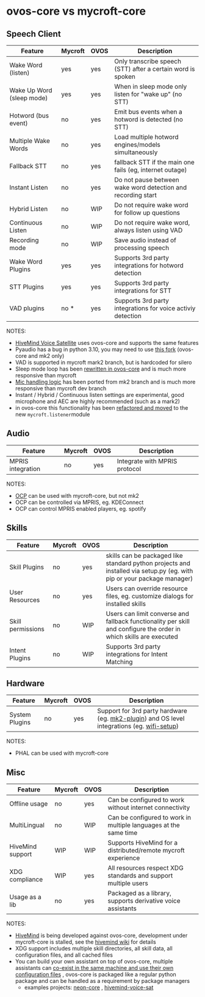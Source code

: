 # ovos-core vs mycroft-core

## Speech Client

| Feature                   | Mycroft | OVOS | Description                                                   | 
|---------------------------|---------|------|---------------------------------------------------------------|
| Wake Word (listen)        | yes      | yes  | Only transcribe speech (STT) after a certain word is spoken   |  
| Wake Up Word (sleep mode) | yes      | yes  | When in sleep mode only listen for "wake up" (no STT)         |
| Hotword (bus event)       | no      | yes  | Emit bus events when a hotword is detected (no STT)           | 
| Multiple Wake Words       | no      | yes  | Load multiple hotword engines/models simultaneously           | 
| Fallback STT              | no      | yes  | fallback STT if the main one fails (eg, internet outage)      |
| Instant Listen            | no      | yes  | Do not pause between wake word detection and recording start  | 
| Hybrid Listen             | no      | WIP  | Do not require wake word for follow up questions              |
| Continuous Listen         | no      | WIP  | Do not require wake word, always listen using VAD             |
| Recording mode            | no      | WIP  | Save audio instead of processing speech                       |
| Wake Word Plugins         | yes      | yes  | Supports 3rd party integrations for hotword detection         |  
| STT Plugins               | yes      | yes  | Supports 3rd party integrations for STT                       | 
| VAD plugins               | no   *  | yes  | Supports 3rd party integrations for voice activiy detection   |

NOTES:

- [HiveMind Voice Satellite](https://github.com/JarbasHiveMind/HiveMind-voice-sat) uses ovos-core and supports the same
  features
- Pyaudio has a bug in python 3.10, you may need to use [this fork](https://git.skeh.site/skeh/pyaudio) (ovos-core and
  mk2 only)
- VAD is supported in mycroft mark2 branch, but is hardcoded for silero
- Sleep mode loop has been [rewritten in ovos-core](https://github.com/OpenVoiceOS/ovos-core/pull/10) and is much more
  responsive than mycroft
- [Mic handling logic](https://github.com/OpenVoiceOS/ovos-core/pull/82) has been ported from mk2 branch and is much
  more responsive than mycroft dev branch
- Instant / Hybrid / Continuous listen settings are experimental, good microphone and AEC are highly recommended (such
  as a mark2)
- in ovos-core this functionality has
  been [refactored and moved](https://github.com/OpenVoiceOS/ovos-core/tree/dev/mycroft/listener) to the
  new `mycroft.listener`module

## Audio

| Feature           | Mycroft | OVOS | Description                   | 
|-------------------|---------|------|-------------------------------|
| MPRIS integration | no      | yes   | Integrate with MPRIS protocol |

NOTES:

- [OCP](https://github.com/OpenVoiceOS/ovos-ocp-audio-plugin) can be used with mycroft-core, but not mk2
- OCP can be controlled via MPRIS, eg. KDEConnect
- OCP can control MPRIS enabled players, eg. spotify

## Skills

| Feature           | Mycroft | OVOS | Description                                                                                                            |
|-------------------|---------|------|------------------------------------------------------------------------------------------------------------------------|
| Skill Plugins     | no      | yes  | skills can be packaged like standard python projects and installed via setup.py (eg. with pip or your package manager) | 
| User Resources    | no      | yes  | Users can override resource files, eg. customize dialogs for installed skills                                          |
| Skill permissions | no      | WIP  | Users can limit converse and fallback functionality per skill and configure the order in which skills are executed     | 
| Intent Plugins    | no      | WIP  | Supports 3rd party integrations for Intent Matching                                                                    | 

## Hardware

| Feature        | Mycroft | OVOS | Description                                                                                                                                                                                                     | 
|----------------|---------|------|-----------------------------------------------------------------------------------------------------------------------------------------------------------------------------------------------------------------|
| System Plugins | no      | yes   | Support for 3rd party hardware (eg. [mk2-plugin](https://github.com/OpenVoiceOS/ovos-PHAL-plugin-mk2)) and OS level integrations (eg. [wifi-setup](https://github.com/OpenVoiceOS/ovos-PHAL-plugin-wifi-setup)) | 

NOTES:

- PHAL can be used with mycroft-core

## Misc

| Feature          | Mycroft | OVOS | Description                                                      | 
|------------------|---------|------|------------------------------------------------------------------|
| Offline usage    | no      | yes  | Can be configured to work without internet connectivity          | 
| MultiLingual     | no      | WIP  | Can be configured to work in multiple languages at the same time |
| HiveMind support | WIP     | WIP  | Supports HiveMind for a distributed/remote mycroft experience    | 
| XDG compliance   | WIP     | yes  | All resources respect XDG standards and support multiple users   |
| Usage as a lib   | no      | yes  | Packaged as a library, supports derivative voice assistants      |

NOTES:

- [HiveMind](https://github.com/JarbasHiveMind) is being developed against ovos-core, development under mycroft-core is
  stalled, see the [hivemind wiki](https://github.com/JarbasHiveMind/HiveMind-core/wiki/Mycroft-Messages) for details
- XDG support includes multiple skill directories, all skill data, all configuration files, and all cached files
- You can build your own assistant on top of ovos-core, multiple assistants
  can [co-exist in the same machine and use their own configuration files](https://github.com/OpenVoiceOS/ovos-config/blob/dev/ovos_config/meta.py)
  , ovos-core is packaged like a regular python package and can be handled as a requirement by package managers
    - examples projects: [neon-core](https://github.com/NeonGeckoCom/NeonCore/)
      , [hivemind-voice-sat](https://github.com/JarbasHiveMind/HiveMind-voice-sat)
